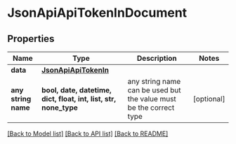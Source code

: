 # JsonApiApiTokenInDocument


## Properties
Name | Type | Description | Notes
------------ | ------------- | ------------- | -------------
**data** | [**JsonApiApiTokenIn**](JsonApiApiTokenIn.md) |  | 
**any string name** | **bool, date, datetime, dict, float, int, list, str, none_type** | any string name can be used but the value must be the correct type | [optional]

[[Back to Model list]](../README.md#documentation-for-models) [[Back to API list]](../README.md#documentation-for-api-endpoints) [[Back to README]](../README.md)



